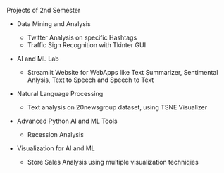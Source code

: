 Projects of 2nd Semester 

 * Data Mining and Analysis
   - Twitter Analysis on specific Hashtags
   - Traffic Sign Recognition with Tkinter GUI
 
 * AI and ML Lab
   - Streamlit Website for WebApps like Text Summarizer, Sentimental Anlysis, Text to Speech and Speech to Text
 
 * Natural Language Processing
   - Text analysis on 20newsgroup dataset, using TSNE Visualizer
 
 * Advanced Python AI and ML Tools
   - Recession Analysis
 
 * Visualization for AI and ML
   - Store Sales Analysis using multiple visualization techniqies
